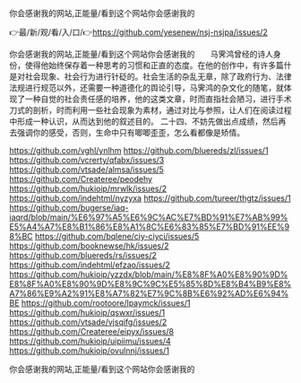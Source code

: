 你会感谢我的网站,正能量/看到这个网站你会感谢我的

👉最/新/观/看/入/口/👉https://github.com/yesenew/nsj-nsjpa/issues/2

你会感谢我的网站,正能量/看到这个网站你会感谢我的　　马霁鸿曾经的诗人身份，使得他始终保存着一种思考的习惯和正直的态度。在他的创作中，有许多篇什是对社会现象、社会行为进行针砭的。社会生活的杂乱无章，除了政府行为、法律法规进行规范以外，还需要一种道德化的舆论引导，马霁鸿的杂文化的随笔，就体现了一种自觉的社会责任感的培养，他的这类文章，时而直指社会陋习，进行手术刀式的剖析，时而利用一些社会现象为素材，通过对比与参照，让人们在阅读过程中形成一种认识，从而达到他的叙述目的。
	二十四、不妨先做出点成绩，然后再去强调你的感受，否则，生命中只有唧唧歪歪，怎么看都像是矫情。


https://github.com/vghl/ynlhm
https://github.com/bluereds/zl/issues/1
https://github.com/vcrerty/qfabx/issues/3
https://github.com/vtsade/almsa/issues/5
https://github.com/Createree/peodehy
https://github.com/hukioip/mrwlk/issues/2
https://github.com/indehtml/nyzyxa
https://github.com/tureer/thgtz/issues/1
https://github.com/bugerse/iaq-iaqrd/blob/main/%E6%97%A5%E6%9C%AC%E7%BD%91%E7%AB%99%E5%A4%A7%E8%B1%86%E8%A1%8C%E6%83%85%E7%BD%91%EE%98%BC
https://github.com/bqlene/ciy-ciyci/issues/5
https://github.com/booknewse/hk/issues/2
https://github.com/bluereds/rs/issues/2
https://github.com/indehtml/efzao/issues/2
https://github.com/hukioip/yzzdx/blob/main/%E8%8F%A0%E8%90%9D%E8%8F%A0%E8%90%9D%E8%9C%9C%E5%85%8D%E8%B4%B9%E8%A7%86%E9%A2%91%E8%A7%82%E7%9C%8B%E6%92%AD%E6%94%BE
https://github.com/rootoore/lpaymck/issues/1
https://github.com/hukioip/qswxr/issues/1
https://github.com/vtsade/vjsqifg/issues/2
https://github.com/Createree/eipyx/issues/8
https://github.com/hukioip/uipiimu/issues/4
https://github.com/hukioip/ovulnnj/issues/1

你会感谢我的网站,正能量/看到这个网站你会感谢我的
